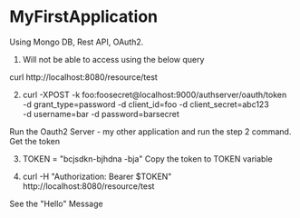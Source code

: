 # MyFirstApplication

Using Mongo DB, Rest API, OAuth2.

1) Will not be able to access using the below query

curl http://localhost:8080/resource/test

2) curl -XPOST -k foo:foosecret@localhost:9000/authserver/oauth/token \
   -d grant_type=password -d client_id=foo -d client_secret=abc123 \
   -d username=bar -d password=barsecret
   
   
Run the Oauth2 Server - my other application and run the step 2 command. Get the token

3) TOKEN = "bcjsdkn-bjhdna -bja" Copy the token to TOKEN variable

4) curl -H "Authorization: Bearer $TOKEN" http://localhost:8080/resource/test

See the "Hello" Message
